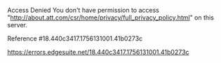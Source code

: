 Access Denied
You don't have permission to access "http://about.att.com/csr/home/privacy/full_privacy_policy.html" on this server.

Reference #18.440c3417.1756131001.41b0273c

https://errors.edgesuite.net/18.440c3417.1756131001.41b0273c